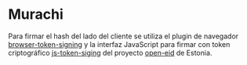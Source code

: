 # Murachi

Para firmar el hash del lado del cliente se utiliza el plugin de navegador [browser-token-signing](https://github.com/open-eid/browser-token-signing) y la interfaz JavaScript para firmar con token criptográfico [js-token-siging](https://github.com/open-eid/js-token-signing) del proyecto [open-eid](https://github.com/open-eid) de Estonia.

